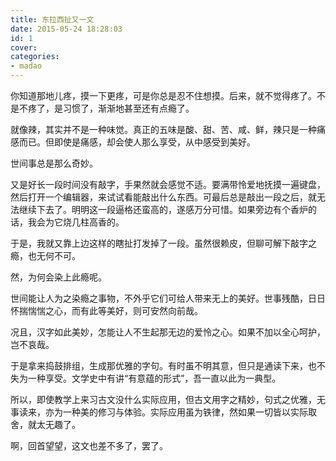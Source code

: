 ```yaml
---
title: 东拉西扯又一文
date: 2015-05-24 18:28:03
id: 1
cover: 
categories:
- madao
---
```


 你知道那地儿疼，摸一下更疼，可是你总是忍不住想摸。后来，就不觉得疼了。不是不疼了，是习惯了，渐渐地甚至还有点瘾了。

 就像辣，其实并不是一种味觉。真正的五味是酸、甜、苦、咸、鲜，辣只是一种痛感而已。但即使是痛感，却会使人那么享受，从中感受到美好。

 世间事总是那么奇妙。

 又是好长一段时间没有敲字，手果然就会感觉不适。要满带怜爱地抚摸一遍键盘，然后打开一个编辑器，来试试看能敲出什么东西。可最后总是敲出一段之后，就无法继续下去了。明明这一段逼格还蛮高的，遂感万分可惜。如果旁边有个香炉的话，我会为它烧几柱高香的。

 于是，我就又靠上边这样的瞎扯打发掉了一段。虽然很赖皮，但聊可解下敲字之瘾，也无何不可。

 然，为何会染上此瘾呢。

 世间能让人为之染瘾之事物，不外乎它们可给人带来无上的美好。世事残酷，日日怀揣惴惴之心，而有此等美好，则可安然向前哉。

 况且，汉字如此美妙，怎能让人不生起那无边的爱怜之心。如果不加以全心呵护，岂不哀哉。

 于是拿来捣鼓排组，生成那优雅的字句。有时虽不明其意，但只是通读下来，也不失为一种享受。文学史中有讲“有意蕴的形式”，吾一直以此为一典型。

 所以，即使教学上来习古文没什么实际应用，但古文用字之精妙，句式之优雅，无事读来，亦为一种美的修习与体验。实际应用虽为铁律，然如果一切皆以实际取舍，就太无趣了。

 啊，回首望望，这文也差不多了，罢了。
